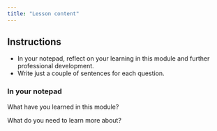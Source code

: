```yaml
---
title: "Lesson content"
---
```


## Instructions

- In your notepad, reflect on your learning in this module and further professional development.
- Write just a couple of sentences for each question.

### In your notepad

What have you learned in this module?

What do you need to learn more about?
